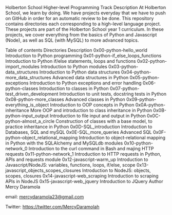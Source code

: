 Holberton School Higher-level Programming Track
Description
At Holberton School, we learn by doing. We have projects everyday that we have to push on GitHub in order for an automatic review to be done. This repository contains directories each corresponding to a high-level language project. These projects are part of the Holberton School year 1 curriculum. In these projects, we cover everything from the basics of Python and Javascript (Node), as well as SQL (with MySQL) to more advanced topics.

Table of contents
Directories	Description
0x00-python-hello_world	Introduction to Python programming
0x01-python-if_else_loops_functions	Introduction to Python if/else statements, loops and functions
0x02-python-import_modules	Introduction to Python modules
0x03-python-data_structures	Introduction to Python data structures
0x04-python-more_data_structures	Advanced data structures in Python
0x05-python-exceptions	Introduction to Python exceptions and error handling
0x06-python-classes	Introduction to classes in Python
0x07-python-test_driven_development	Introduction to unit tests, docstring tests in Python
0x08-python-more_classes	Advanced classes in Python
0x09-python-everything_is_object	Introduction to OOP concepts in Python
0x0A-python-inheritance	More OOP and introduction to class inheritance in Python
0x0B-python-input_output	Introduction to file input and output in Python
0x0C-python-almost_a_circle	Construction of classes with a base model, to practice inheritance in Python
0x0D-SQL_introduction	Introduction to Databases, SQL and mySQL
0x0E-SQL_more_queries	Advanced SQL
0x0F-python-object_relational_mapping	Introduction to object-relational mapping in Python with the SQLAlchemy and MySQLdb modules
0x10-python-network_0	Introduction to the curl command in Bash and majing HTTP requests
0x11-python-network_1	Introduction to HTTP requests in Python, APIs and requests module
0x12-javascript-warm_up	Introduction to Javascript/NodeJS: variables, functions, loops, if/else, scope
0x13-javascript_objects_scopes_closures	Introduction to NodeJS: objects, scopes, closures
0x14-javascript-web_scraping	Introduction to scraping APIs in NodeJS
0x15-javascript-web_jquery	Introduction to JQuery
Author
Mercy Daramola

email: mercydaramola23@gmail.com

Twitter: https://twitter.com/MercyDaramolah